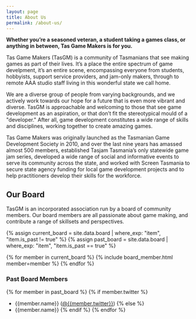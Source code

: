 ```yaml
---
layout: page
title: About Us
permalink: /about-us/
---
```


**Whether you’re a seasoned veteran, a student taking a games class, or anything in between, Tas Game Makers is for you.**

Tas Game Makers (TasGM) is a community of Tasmanians that see making games as part of their lives. It’s a place the entire spectrum of game develpment, it’s an entire scene, encompassing everyone from students, hobbyists, support service providers, and jam-only makers, through to remote AAA studio staff living in this wonderful state we call home.

We are a diverse group of people from varying backgrounds, and we actively work towards our hope for a future that is even more vibrant and diverse. TasGM is approachable and welcoming to those that see game development as an aspiration, or that don’t fit the stereotypical mould of a "developer." After all, game development constitutes a wide range of skills and disciplines, working together to create amazing games.

Tas Game Makers was originally launched as the Tasmanian Game Development Society in 2010, and over the last nine years has amassed almost 500 members, established Tasjam Tasmania’s only statewide game jam series, developed a wide range of social and informative events to serve its community across the state, and worked with Screen Tasmania to secure state agency funding for local game development projects and to help practitioners develop their skills for the workforce.

## Our Board

TasGM is an incorporated association run by a board of community members. Our board members are all passionate about game making, and contribute a range of skillsets and perspectives.

{% assign current_board = site.data.board | where_exp: "item", "item.is_past != true" %}
{% assign past_board = site.data.board | where_exp: "item", "item.is_past == true" %}

{% for member in  current_board %}
{% include board_member.html member=member %}
{% endfor %}

### Past Board Members

{% for member in past_board %}
{% if member.twitter %}
* {{member.name}} ([@{{member.twitter}}](https://twitter.com/{{member.twitter}}))
{% else %}
* {{member.name}} 
{% endif %}
{% endfor %}
